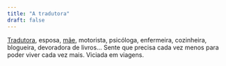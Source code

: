 ```yaml
---
title: "A tradutora"
draft: false
---
```


[Tradutora](http://www.pricilafranz.com), esposa, [mãe](http://www.mentesabsorventes.com), motorista, psicóloga, enfermeira, cozinheira, blogueira, devoradora de livros… Sente que precisa cada vez menos para poder viver cada vez mais. Viciada em viagens.
